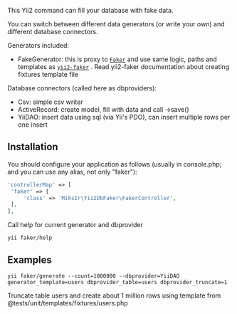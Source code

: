 This Yii2 command can fill your database with fake data.

You can switch between different data generators (or write your own) and
different database connectors.

Generators included:
- FakeGenerator: this is proxy to [`Faker`](https://github.com/fzaninotto/Faker)
and use same logic, paths and templates as [`yii2-faker`](https://github.com/yiisoft/yii2-faker) . Read yii2-faker documentation about
creating fixtures template file

Database connectors (called here as dbproviders):
- Csv: simple csv writer
- ActiveRecord: create model, fill with data and call ->save()
- YiiDAO: insert data using sql (via Yii's PDO), can insert multiple rows per one insert

Installation
------------

You should configure your application as follows
(usually in console.php; and you can use any alias, not only "faker"):

```php
'controllerMap' => [
 'faker' => [
     'class' => 'MiksIr\Yii2DbFaker\FakerController',
 ],
],
```

Call help for current generator and dbprovider

```
yii faker/help
```

Examples
--------

```
yii faker/generate --count=1000000 --dbprovider=YiiDAO generator_template=users dbprovider_table=users dbprovider_truncate=1
```

Truncate table users and create about 1 million rows using template from \@tests/unit/templates/fixtures/users.php
